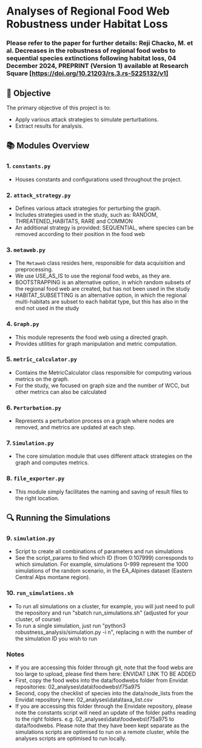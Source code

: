 # Analyses of Regional Food Web Robustness under Habitat Loss

### Please refer to the paper for further details: Reji Chacko, M. et al. Decreases in the robustness of regional food webs to sequential species extinctions following habitat loss, 04 December 2024, PREPRINT (Version 1) available at Research Square [https://doi.org/10.21203/rs.3.rs-5225132/v1]


## 🌟 **Objective**

The primary objective of this project is to:
- Apply various attack strategies to simulate perturbations.
- Extract results for analysis.

## 📚 **Modules Overview**

### 1. `constants.py`
- Houses constants and configurations used throughout the project.

### 2. `attack_strategy.py`
- Defines various attack strategies for perturbing the graph.
- Includes strategies used in the study, such as: RANDOM, THREATENED_HABITATS, RARE and COMMON
- An additional strategy is provided: SEQUENTIAL, where species can be removed according to their position in the food web

### 3. `metaweb.py`
- The `Metaweb` class resides here, responsible for data acquisition and preprocessing.
- We use USE_AS_IS to use the regional food webs, as they are.
- BOOTSTRAPPING is an alternative option, in which random subsets of the regional food web are created, but has not been used in the study
- HABITAT_SUBSETTING is an alternative option, in which the regional multi-habitats are subset to each habitat type, but this has also in the end not used in the study

### 4. `Graph.py`
- This module represents the food web using a directed graph.
- Provides utilities for graph manipulation and metric computation.

### 5. `metric_calculator.py`
- Contains the MetricCalculator class responsible for computing various metrics on the graph.
- For the study, we focused on graph size and the number of WCC, but other metrics can also be calculated

### 6. `Perturbation.py`
- Represents a perturbation process on a graph where nodes are removed, and metrics are updated at each step.

### 7. `Simulation.py`
- The core simulation module that uses different attack strategies on the graph and computes metrics.

### 8. `file_exporter.py`
- This module simply facilitates the naming and saving of result files to the right location.

## 🔍 **Running the Simulations**

### 9. `simulation.py`
- Script to create all combinations of parameters and run simulations
- See the script_params to find which ID (from 0:107999) corresponds to which simulation. For example, simulations 0-999 represent the 1000 simulations of the random scenario, in the EA_Alpines dataset (Eastern Central Alps montane region).

### 10. `run_simulations.sh`
- To run all simulations on a cluster, for example, you will just need to pull the repository and run "sbatch run_simulations.sh" (adjusted for your cluster, of course)
- To run a single simulation, just run "python3 robustness_analysis/simulation.py -i n", replacing n with the number of the simulation ID you wish to run

### Notes

- If you are accessing this folder through git, note that the food webs are too large to upload, please find them here: ENVIDAT LINK TO BE ADDED
- First, copy the food webs into the data/foodwebs folder from Envidat repositories: 02_analyses\data\foodwebs\f75a975
- Second, copy the checklist of species into the data/node_lists from the Envidat repository here: 02_analyses\data\taxa_list.csv
- If you are accessing this folder through the Envidate repository, please note the constants script will need an update of the folder paths reading to the right folders. e.g. 02_analyses\data\foodwebs\f75a975 to data/foodwebs. Please note that they have been kept separate as the simulations scripts are optimised to run on a remote cluster, while the analyses scripts are optimised to run locally.
